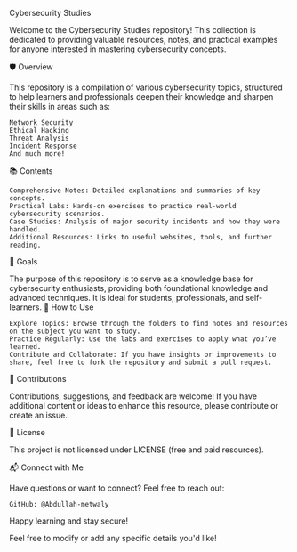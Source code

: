Cybersecurity Studies

Welcome to the Cybersecurity Studies repository! This collection is dedicated to providing valuable resources, notes, and practical examples for anyone interested in mastering cybersecurity concepts.

🛡️ Overview

This repository is a compilation of various cybersecurity topics, structured to help learners and professionals deepen their knowledge and sharpen their skills in areas such as:

    Network Security
    Ethical Hacking
    Threat Analysis
    Incident Response
    And much more!

📚 Contents

    Comprehensive Notes: Detailed explanations and summaries of key concepts.
    Practical Labs: Hands-on exercises to practice real-world cybersecurity scenarios.
    Case Studies: Analysis of major security incidents and how they were handled.
    Additional Resources: Links to useful websites, tools, and further reading.

🎯 Goals

The purpose of this repository is to serve as a knowledge base for cybersecurity enthusiasts, providing both foundational knowledge and advanced techniques. It is ideal for students, professionals, and self-learners.
🔧 How to Use

    Explore Topics: Browse through the folders to find notes and resources on the subject you want to study.
    Practice Regularly: Use the labs and exercises to apply what you’ve learned.
    Contribute and Collaborate: If you have insights or improvements to share, feel free to fork the repository and submit a pull request.

🤝 Contributions

Contributions, suggestions, and feedback are welcome! If you have additional content or ideas to enhance this resource, please contribute or create an issue.

📜 License

This project is not licensed under LICENSE (free and paid resources).

📬 Connect with Me

Have questions or want to connect? Feel free to reach out:

    GitHub: @Abdullah-metwaly

Happy learning and stay secure!

Feel free to modify or add any specific details you'd like!
